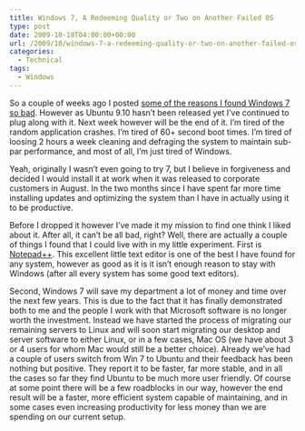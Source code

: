 ```yaml
---
title: Windows 7, A Redeeming Quality or Two on Another Failed OS
type: post
date: 2009-10-18T04:00:00+00:00
url: /2009/10/windows-7-a-redeeming-quality-or-two-on-another-failed-os/
categories:
  - Technical
tags:
  - Windows
---
```


So a couple of weeks ago I posted [some of the reasons I found Windows 7 so bad][1]. However as Ubuntu 9.10 hasn’t been released yet I’ve continued to plug along with it. Next week however will be the end of it. I’m tired of the random application crashes. I’m tired of 60+ second boot times. I’m tired of loosing 2 hours a week cleaning and defraging the system to maintain sub-par performance, and most of all, I’m just tired of Windows.

Yeah, originally I wasn’t even going to try 7, but I believe in forgiveness and decided I would install it at work when it was released to corporate customers in August. In the two months since I have spent far more time installing updates and optimizing the system than I have in actually using it to be productive.

Before I dropped it however I’ve made it my mission to find one think I liked about it. After all, it can’t be all bad, right? Well, there are actually a couple of things I found that I could live with in my little experiment. First is [Notepad++](http://notepad-plus.sourceforge.net/uk/site.htm). This excellent little text editor is one of the best I have found for any system, however as good as it is it isn’t enough reason to stay with Windows (after all every system has some good text editors).

Second, Windows 7 will save my department a lot of money and time over the next few years. This is due to the fact that it has finally demonstrated both to me and the people I work with that Microsoft software is no longer worth the investment. Instead we have started the process of migrating our remaining servers to Linux and will soon start migrating our desktop and server software to either Linux, or in a few cases, Mac OS (we have about 3 or 4 users for whom Mac would still be a better choice). Already we’ve had a couple of users switch from Win 7 to Ubuntu and their feedback has been nothing but positive. They report it to be faster, far more stable, and in all the cases so far they find Ubuntu to be much more user friendly. Of course at some point there will be a few roadblocks in our way, however the end result will be a faster, more efficient system capable of maintaining, and in some cases even increasing productivity for less money than we are spending on our current setup.

 [1]: /2009/10/windows-7-it-still-sucks/
